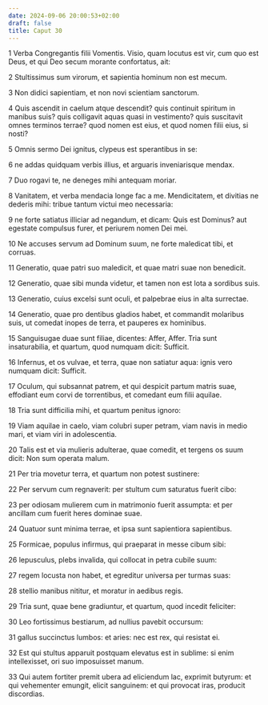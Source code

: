 ```yaml
---
date: 2024-09-06 20:00:53+02:00
draft: false
title: Caput 30
---
```





1 Verba Congregantis filii Vomentis. Visio, quam locutus est vir, cum quo est Deus, et qui Deo secum morante confortatus, ait:

2 Stultissimus sum virorum, et sapientia hominum non est mecum.

3 Non didici sapientiam, et non novi scientiam sanctorum.

4 Quis ascendit in caelum atque descendit? quis continuit spiritum in manibus suis? quis colligavit aquas quasi in vestimento? quis suscitavit omnes terminos terrae? quod nomen est eius, et quod nomen filii eius, si nosti?

5 Omnis sermo Dei ignitus, clypeus est sperantibus in se:

6 ne addas quidquam verbis illius, et arguaris inveniarisque mendax.

7 Duo rogavi te, ne deneges mihi antequam moriar.

8 Vanitatem, et verba mendacia longe fac a me. Mendicitatem, et divitias ne dederis mihi: tribue tantum victui meo necessaria:

9 ne forte satiatus illiciar ad negandum, et dicam: Quis est Dominus? aut egestate compulsus furer, et periurem nomen Dei mei.

10 Ne accuses servum ad Dominum suum, ne forte maledicat tibi, et corruas.

11 Generatio, quae patri suo maledicit, et quae matri suae non benedicit.

12 Generatio, quae sibi munda videtur, et tamen non est lota a sordibus suis.

13 Generatio, cuius excelsi sunt oculi, et palpebrae eius in alta surrectae.

14 Generatio, quae pro dentibus gladios habet, et commandit molaribus suis, ut comedat inopes de terra, et pauperes ex hominibus.

15 Sanguisugae duae sunt filiae, dicentes: Affer, Affer. Tria sunt insaturabilia, et quartum, quod numquam dicit: Sufficit.

16 Infernus, et os vulvae, et terra, quae non satiatur aqua: ignis vero numquam dicit: Sufficit.

17 Oculum, qui subsannat patrem, et qui despicit partum matris suae, effodiant eum corvi de torrentibus, et comedant eum filii aquilae.

18 Tria sunt difficilia mihi, et quartum penitus ignoro:

19 Viam aquilae in caelo, viam colubri super petram, viam navis in medio mari, et viam viri in adolescentia.

20 Talis est et via mulieris adulterae, quae comedit, et tergens os suum dicit: Non sum operata malum.

21 Per tria movetur terra, et quartum non potest sustinere:

22 Per servum cum regnaverit: per stultum cum saturatus fuerit cibo:

23 per odiosam mulierem cum in matrimonio fuerit assumpta: et per ancillam cum fuerit heres dominae suae.

24 Quatuor sunt minima terrae, et ipsa sunt sapientiora sapientibus.

25 Formicae, populus infirmus, qui praeparat in messe cibum sibi:

26 lepusculus, plebs invalida, qui collocat in petra cubile suum:

27 regem locusta non habet, et egreditur universa per turmas suas:

28 stellio manibus nititur, et moratur in aedibus regis.

29 Tria sunt, quae bene gradiuntur, et quartum, quod incedit feliciter:

30 Leo fortissimus bestiarum, ad nullius pavebit occursum:

31 gallus succinctus lumbos: et aries: nec est rex, qui resistat ei.

32 Est qui stultus apparuit postquam elevatus est in sublime: si enim intellexisset, ori suo imposuisset manum.

33 Qui autem fortiter premit ubera ad eliciendum lac, exprimit butyrum: et qui vehementer emungit, elicit sanguinem: et qui provocat iras, producit discordias.

